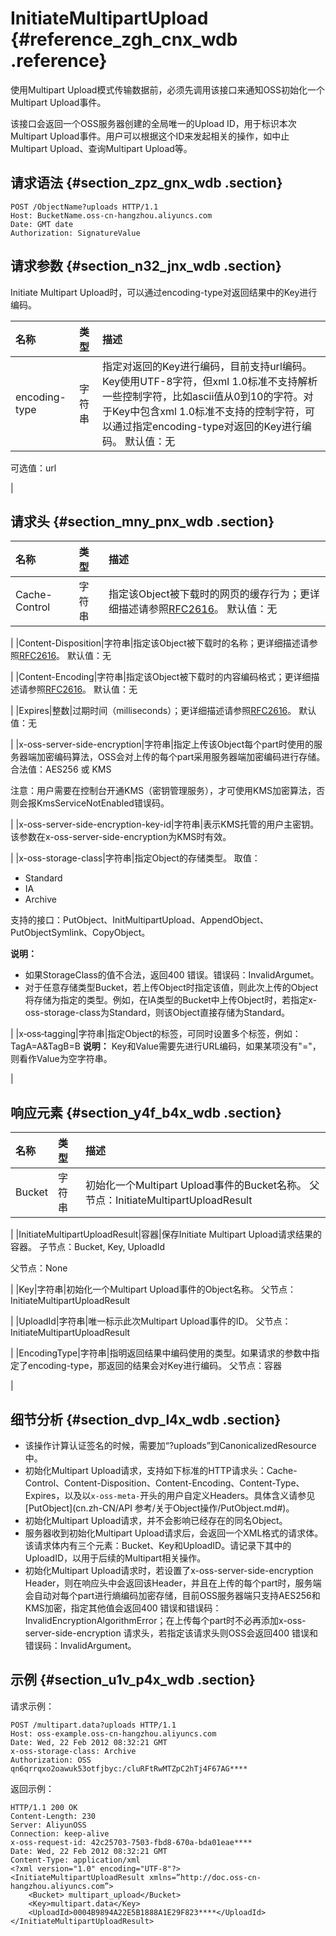 # InitiateMultipartUpload {#reference_zgh_cnx_wdb .reference}

使用Multipart Upload模式传输数据前，必须先调用该接口来通知OSS初始化一个Multipart Upload事件。

该接口会返回一个OSS服务器创建的全局唯一的Upload ID，用于标识本次Multipart Upload事件。用户可以根据这个ID来发起相关的操作，如中止Multipart Upload、查询Multipart Upload等。

## 请求语法 {#section_zpz_gnx_wdb .section}

```
POST /ObjectName?uploads HTTP/1.1
Host: BucketName.oss-cn-hangzhou.aliyuncs.com
Date: GMT date
Authorization: SignatureValue
```

## 请求参数 {#section_n32_jnx_wdb .section}

Initiate Multipart Upload时，可以通过encoding-type对返回结果中的Key进行编码。

|名称|类型|描述|
|:-|:-|:-|
|encoding-type|字符串|指定对返回的Key进行编码，目前支持url编码。Key使用UTF-8字符，但xml 1.0标准不支持解析一些控制字符，比如ascii值从0到10的字符。对于Key中包含xml 1.0标准不支持的控制字符，可以通过指定encoding-type对返回的Key进行编码。 默认值：无

 可选值：url

 |

## 请求头 {#section_mny_pnx_wdb .section}

|名称|类型|描述|
|:-|:-|:-|
|Cache-Control|字符串|指定该Object被下载时的网页的缓存行为；更详细描述请参照[RFC2616](https://www.ietf.org/rfc/rfc2616.txt)。 默认值：无

 |
|Content-Disposition|字符串|指定该Object被下载时的名称；更详细描述请参照[RFC2616](https://www.ietf.org/rfc/rfc2616.txt)。 默认值：无

 |
|Content-Encoding|字符串|指定该Object被下载时的内容编码格式；更详细描述请参照[RFC2616](https://www.ietf.org/rfc/rfc2616.txt)。 默认值：无

 |
|Expires|整数|过期时间（milliseconds）；更详细描述请参照[RFC2616](https://www.ietf.org/rfc/rfc2616.txt)。 默认值：无

 |
|x-oss-server-side-encryption|字符串|指定上传该Object每个part时使用的服务器端加密编码算法，OSS会对上传的每个part采用服务器端加密编码进行存储。 合法值：AES256 或 KMS

 注意：用户需要在控制台开通KMS（密钥管理服务），才可使用KMS加密算法，否则会报KmsServiceNotEnabled错误码。

 |
|x-oss-server-side-encryption-key-id|字符串|表示KMS托管的用户主密钥。 该参数在x-oss-server-side-encryption为KMS时有效。

 |
|x-oss-storage-class|字符串|指定Object的存储类型。 取值：

-   Standard
-   IA
-   Archive

 支持的接口：PutObject、InitMultipartUpload、AppendObject、 PutObjectSymlink、CopyObject。

 **说明：** 

-   如果StorageClass的值不合法，返回400 错误。错误码：InvalidArgumet。
-   对于任意存储类型Bucket，若上传Object时指定该值，则此次上传的Object将存储为指定的类型。例如，在IA类型的Bucket中上传Object时，若指定x-oss-storage-class为Standard，则该Object直接存储为Standard。

 |
|x‑oss‑tagging|字符串|指定Object的标签，可同时设置多个标签，例如： TagA=A&TagB=B **说明：** Key和Value需要先进行URL编码，如果某项没有"="，则看作Value为空字符串。

 |

## 响应元素 {#section_y4f_b4x_wdb .section}

|名称|类型|描述|
|:-|:-|:-|
|Bucket|字符串|初始化一个Multipart Upload事件的Bucket名称。 父节点：InitiateMultipartUploadResult

 |
|InitiateMultipartUploadResult|容器|保存Initiate Multipart Upload请求结果的容器。 子节点：Bucket, Key, UploadId

 父节点：None

 |
|Key|字符串|初始化一个Multipart Upload事件的Object名称。 父节点：InitiateMultipartUploadResult

 |
|UploadId|字符串|唯一标示此次Multipart Upload事件的ID。 父节点：InitiateMultipartUploadResult

 |
|EncodingType|字符串|指明返回结果中编码使用的类型。如果请求的参数中指定了encoding-type，那返回的结果会对Key进行编码。 父节点：容器

 |

## 细节分析 {#section_dvp_l4x_wdb .section}

-   该操作计算认证签名的时候，需要加“?uploads”到CanonicalizedResource中。
-   初始化Multipart Upload请求，支持如下标准的HTTP请求头：Cache-Control、Content-Disposition、Content-Encoding、Content-Type、Expires，以及以`x-oss-meta-`开头的用户自定义Headers。具体含义请参见[PutObject](cn.zh-CN/API 参考/关于Object操作/PutObject.md#)。
-   初始化Multipart Upload请求，并不会影响已经存在的同名Object。
-   服务器收到初始化Multipart Upload请求后，会返回一个XML格式的请求体。该请求体内有三个元素：Bucket、Key和UploadID。请记录下其中的UploadID，以用于后续的Multipart相关操作。
-   初始化Multipart Upload请求时，若设置了x-oss-server-side-encryption Header，则在响应头中会返回该Header，并且在上传的每个part时，服务端会自动对每个part进行熵编码加密存储，目前OSS服务器端只支持AES256和KMS加密，指定其他值会返回400 错误和错误码：InvalidEncryptionAlgorithmError；在上传每个part时不必再添加x-oss-server-side-encryption 请求头，若指定该请求头则OSS会返回400 错误和错误码：InvalidArgument。

## 示例 {#section_u1v_p4x_wdb .section}

请求示例：

```
POST /multipart.data?uploads HTTP/1.1 
Host: oss-example.oss-cn-hangzhou.aliyuncs.com 
Date: Wed, 22 Feb 2012 08:32:21 GMT 
x-oss-storage-class: Archive
Authorization: OSS qn6qrrqxo2oawuk53otfjbyc:/cluRFtRwMTZpC2hTj4F67AG****
```

返回示例：

```
HTTP/1.1 200 OK
Content-Length: 230
Server: AliyunOSS
Connection: keep-alive
x-oss-request-id: 42c25703-7503-fbd8-670a-bda01eae****
Date: Wed, 22 Feb 2012 08:32:21 GMT
Content-Type: application/xml
<?xml version="1.0" encoding="UTF-8"?>
<InitiateMultipartUploadResult xmlns=”http://doc.oss-cn-hangzhou.aliyuncs.com”>
    <Bucket> multipart_upload</Bucket>
    <Key>multipart.data</Key>
    <UploadId>0004B9894A22E5B1888A1E29F823****</UploadId>
</InitiateMultipartUploadResult>
```

